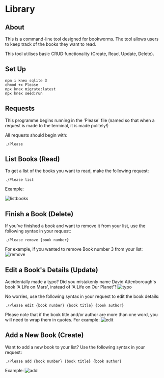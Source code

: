 # Library

## About

This is a command-line tool designed for bookworms. The tool allows users to keep track of the books they want to read. 

This tool utilises basic CRUD functionality (Create, Read, Update, Delete).

## Set Up

```
npm i knex sqlite 3
chmod +x Please
npx knex migrate:latest
npx knex seed:run
```

## Requests

This programme begins running in the 'Please' file (named so that when a request is made to the terminal, it is made politely!)

All requests should begin with:

```
./Please
```

## List Books (Read)

To get a list of the books you want to read, make the following request:

```
./Please list
```

Example:

![listbooks](https://user-images.githubusercontent.com/77651862/119255894-2fa97500-bc12-11eb-8160-91da3f7855f4.png)


## Finish a Book (Delete)

If you've finished a book and want to remove it from your list, use the following syntax in your request:

```
./Please remove {book number}
```

For example, if you wanted to remove Book number 3 from your list:
![remove](https://user-images.githubusercontent.com/77651862/119256064-e0177900-bc12-11eb-9be7-553b142b8768.png)

## Edit a Book's Details (Update)

Accidentally made a typo? Did you mistakenly name David Attenborough's book 'A Life on Mars', instead of 'A Life on Our Planet'?
![typo](https://user-images.githubusercontent.com/77651862/119256221-c591cf80-bc13-11eb-83f9-1e9dcd7e983e.png)

No worries, use the following syntax in your request to edit the book details:

```
./Please edit {book number} {book title} {book author}
```

Please note that if the book title and/or author are more than one word, you will need to wrap them in quotes. For example:
![edit](https://user-images.githubusercontent.com/77651862/119256246-e9551580-bc13-11eb-8087-09ea1482c587.png)

## Add a New Book (Create)

Want to add a new book to your list? Use the following syntax in your request:

```
./Please add {book number} {book title} {book author}
```

Example:
![add](https://user-images.githubusercontent.com/77651862/119256276-0984d480-bc14-11eb-9634-3c2c9e642b7d.png)

